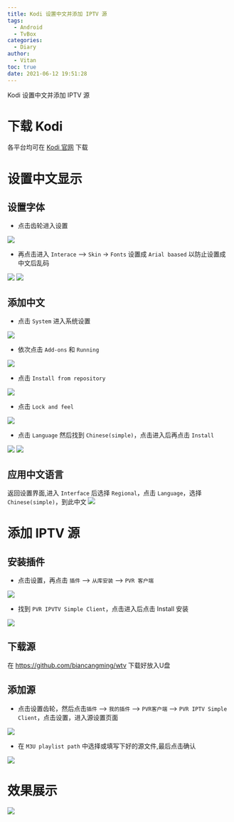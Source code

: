 ```yaml
---
title: Kodi 设置中文并添加 IPTV 源
tags:
  - Android
  - TvBox
categories:
  - Diary
author:
  - Vitan
toc: true
date: 2021-06-12 19:51:28
---
```

Kodi 设置中文并添加 IPTV 源
<!--more-->

# 下载 Kodi

各平台均可在 [Kodi 官网](https://kodi.tv/download/) 下载

# 设置中文显示

## 设置字体

- 点击齿轮进入设置

![](/assets/Picture/imagesKodi_Setting.png)

- 再点击进入 `Interace` --> `Skin` -> `Fonts` 设置成 `Arial baased` 以防止设置成中文后乱码

![](/assets/Picture/imagesKodi_Interface.png)
![](/assets/Picture/imageskodi_font.png)

## 添加中文
- 点击 `System` 进入系统设置

![](/assets/Picture/imagesKodi_System.png)

- 依次点击 `Add-ons` 和 `Running`

![](/assets/Picture/imagesKodin_adfont.png)

- 点击 `Install from repository`

![](/assets/Picture/imagesKodi_InFont.png)

- 点击 `Lock and feel`

![](/assets/Picture/imageskodi_lock.png)

- 点击 `Language` 然后找到 `Chinese(simple)`，点击进入后再点击 `Install`

![](/assets/Picture/imagesKodi_Language.png)
![](/assets/Picture/imagesKodi_ChineseSimple.png)

## 应用中文语言
返回设置界面,进入 `Interface` 后选择 `Regional`，点击 `Language`，选择 `Chinese(simple)`，到此中文
![](/assets/Picture/imageskodi_Settinglang.png)

# 添加 IPTV 源
## 安装插件
- 点击设置，再点击 `插件` --> `从库安装` --> `PVR 客户端`

![](/assets/Picture/imagesKodi_Plug.png)

- 找到 `PVR IPVTV Simple Client`，点击进入后点击 Install 安装

![](/assets/Picture/imagesKodi_PVC.png)

## 下载源

在 https://github.com/biancangming/wtv 下载好放入U盘

## 添加源
- 点击设置齿轮，然后点击`插件` --> `我的插件` --> `PVR客户端` --> `PVR IPTV Simple Client`，点击设置，进入源设置页面

![](/assets/Picture/imagesKodi_PVRSetting.png)

- 在 `M3U playlist path` 中选择或填写下好的源文件,最后点击确认

![](/assets/Picture/imageskodi_setsource.png)

# 效果展示
![](/assets/Picture/imagesKidi_show.png)